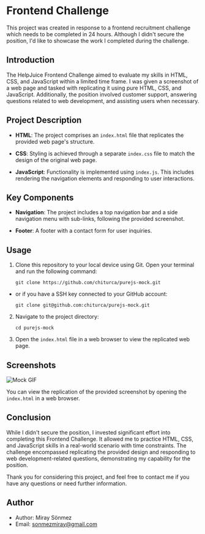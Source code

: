 # Frontend Challenge

This project was created in response to a frontend recruitment challenge which needs to be completed in 24 hours. Although I didn't secure the position, I'd like to showcase the work I completed during the challenge.

## Introduction

The HelpJuice Frontend Challenge aimed to evaluate my skills in HTML, CSS, and JavaScript within a limited time frame. I was given a screenshot of a web page and tasked with replicating it using pure HTML, CSS, and JavaScript. Additionally, the position involved customer support, answering questions related to web development, and assisting users when necessary.

## Project Description

- **HTML**: The project comprises an `index.html` file that replicates the provided web page's structure.

- **CSS**: Styling is achieved through a separate `index.css` file to match the design of the original web page.

- **JavaScript**: Functionality is implemented using `index.js`. This includes rendering the navigation elements and responding to user interactions.

## Key Components

- **Navigation**: The project includes a top navigation bar and a side navigation menu with sub-links, following the provided screenshot.

- **Footer**: A footer with a contact form for user inquiries.

## Usage

1. Clone this repository to your local device using Git. Open your terminal and run the following command:

   `git clone https://github.com/chiturca/purejs-mock.git`

- or if you have a SSH key connected to your GitHub account:

  `git clone git@github.com:chiturca/purejs-mock.git`

2. Navigate to the project directory:

   `cd purejs-mock`

3. Open the `index.html` file in a web browser to view the replicated web page.

## Screenshots

![Mock GIF](https://i.ibb.co/8PxBPSR/purejs-mock.gif)

You can view the replication of the provided screenshot by opening the `index.html` in a web browser.

## Conclusion

While I didn't secure the position, I invested significant effort into completing this Frontend Challenge. It allowed me to practice HTML, CSS, and JavaScript skills in a real-world scenario with time constraints. The challenge encompassed replicating the provided design and responding to web development-related questions, demonstrating my capability for the position.

Thank you for considering this project, and feel free to contact me if you have any questions or need further information.

## Author

- Author: Miray Sönmez
- Email: sonmezmiray@gmail.com

